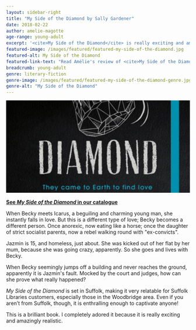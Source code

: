```yaml
---
layout: sidebar-right
title: "My Side of the Diamond by Sally Gardener"
date: 2018-02-22
author: amelie-magotte
age-range: young-adult
excerpt: '<cite>My Side of the Diamond</cite> is really exciting and amazingly realistic.'
featured-image: /images/featured/featured-my-side-of-the-diamond.jpg
featured-alt: My Side of the Diamond
featured-link-text: "Read Amélie's review of <cite>My Side of the Diamond</cite>, by Sally Gardener."
breadcrumb: young-adult
genre: literary-fiction
genre-image: /images/featured/featured-my-side-of-the-diamond-genre.jpg
genre-alt: "My Side of the Diamond"
---
```


![My Side of the Diamond](/images/featured/featured-my-side-of-the-diamond.jpg)

**[See <cite>My Side of the Diamond</cite> in our catalogue](https://suffolk.spydus.co.uk/cgi-bin/spydus.exe/ENQ/OPAC/BIBENQ?BRN=2246913)**

When Becky meets Icarus, a beguiling and charming young man, she instantly falls in love. But this is a different type of love; Becky becomes a different person. Once anorexic, now eating like a horse; once the daughter of strict socialist parents, now a rebel walking round with "ex-convicts".

Jazmin is 15, and homeless, just about. She was kicked out of her flat by her mum, because she was going crazy, apparently. So she goes and lives with Becky.

When Becky seemingly jumps off a building and never reaches the ground, apparently it is Jazmin's fault. Mocked by the court and judges, how can she prove what really happened?

<cite>My Side of the Diamond</cite> is set in Suffolk, making it very relatable for Suffolk Libraries customers, especially those in the Woodbridge area. Even if you aren’t from Suffolk, though, it is enthralling enough to captivate anyone!

This is a brilliant book. I completely adored it because it is really exciting and amazingly realistic.
